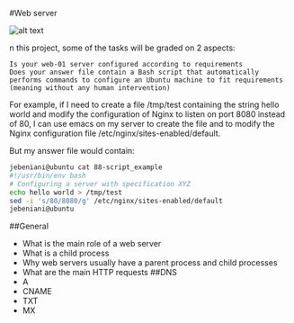 #Web server

![alt text](https://s3.amazonaws.com/intranet-projects-files/holbertonschool-sysadmin_devops/266/8Gu52Qv.png)

n this project, some of the tasks will be graded on 2 aspects:

    Is your web-01 server configured according to requirements
    Does your answer file contain a Bash script that automatically performs commands to configure an Ubuntu machine to fit requirements (meaning without any human intervention)

For example, if I need to create a file /tmp/test containing the string hello world and modify the configuration of Nginx to listen on port 8080 instead of 80, I can use emacs on my server to create the file and to modify the Nginx configuration file /etc/nginx/sites-enabled/default.

But my answer file would contain:
```bash
jebeniani@ubuntu cat 88-script_example
#!/usr/bin/env bash
# Configuring a server with specification XYZ
echo hello world > /tmp/test
sed -i 's/80/8080/g' /etc/nginx/sites-enabled/default
jebeniani@ubuntu
```

##General
* What is the main role of a web server
* What is a child process
* Why web servers usually have a parent process and child processes
* What are the main HTTP requests
##DNS
* A
* CNAME
* TXT
* MX
